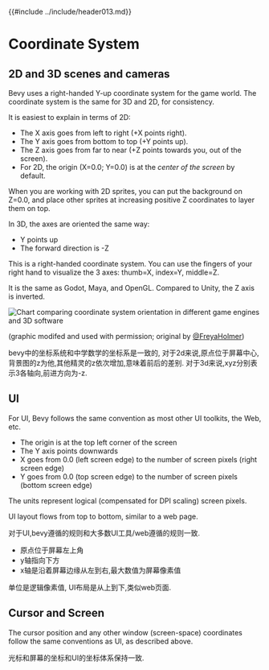 {{#include ../include/header013.md}}

# Coordinate System

## 2D and 3D scenes and cameras

Bevy uses a right-handed Y-up coordinate system for the game world. The
coordinate system is the same for 3D and 2D, for consistency.

It is easiest to explain in terms of 2D:
 - The X axis goes from left to right (+X points right).
 - The Y axis goes from bottom to top (+Y points up).
 - The Z axis goes from far to near (+Z points towards you, out of the screen).
 - For 2D, the origin (X=0.0; Y=0.0) is at the *center of the screen* by default.

When you are working with 2D sprites, you can put the background on Z=0.0, and
place other sprites at increasing positive Z coordinates to layer them on top.

In 3D, the axes are oriented the same way:
 - Y points up
 - The forward direction is -Z

This is a right-handed coordinate system. You can use the fingers of your right
hand to visualize the 3 axes: thumb=X, index=Y, middle=Z.

It is the same as Godot, Maya, and OpenGL. Compared to Unity, the Z axis
is inverted.

![Chart comparing coordinate system orientation in different game engines and 3D software](../img/handedness.png)

(graphic modifed and used with permission; original by [@FreyaHolmer](https://twitter.com/FreyaHolmer))

bevy中的坐标系统和中学数学的坐标系是一致的,
对于2d来说,原点位于屏幕中心,背景图的z为他,其他精灵的z依次增加,意味着前后的差别.
对于3d来说,xyz分别表示3各轴向,前进方向为-z.

## UI

For UI, Bevy follows the same convention as most other UI toolkits, the Web, etc.
 - The origin is at the top left corner of the screen
 - The Y axis points downwards
 - X goes from 0.0 (left screen edge) to the number of screen pixels (right screen edge)
 - Y goes from 0.0 (top screen edge) to the number of screen pixels (bottom screen edge)

The units represent logical (compensated for DPI scaling) screen pixels.

UI layout flows from top to bottom, similar to a web page.

对于UI,bevy遵循的规则和大多数UI工具/web遵循的规则一致.
 - 原点位于屏幕左上角
 - y轴指向下方
 - x轴是沿着屏幕边缘从左到右,最大数值为屏幕像素值

单位是逻辑像素值, UI布局是从上到下,类似web页面.

## Cursor and Screen

The cursor position and any other window (screen-space) coordinates follow the same
conventions as UI, as described above.

光标和屏幕的坐标和UI的坐标体系保持一致.

